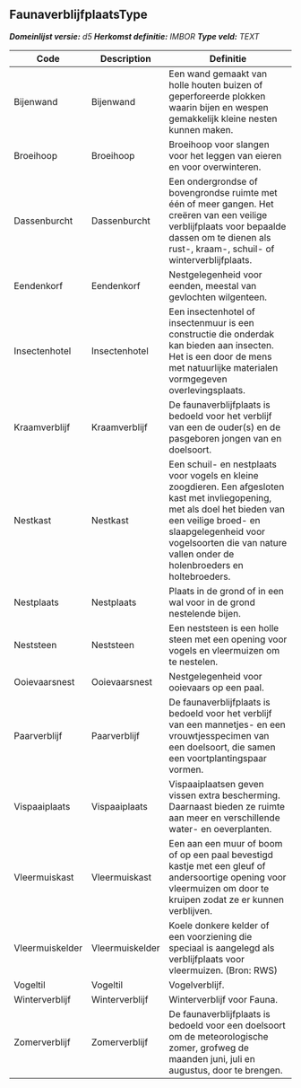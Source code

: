 ﻿## FaunaverblijfplaatsType

*__Domeinlijst versie:__ d5*
*__Herkomst definitie:__ IMBOR*
*__Type veld:__ TEXT*

|__Code__ |__Description__ |__Definitie__	|
|	---	|	---	|   ---	| 
| Bijenwand | Bijenwand | Een wand gemaakt van holle houten buizen of geperforeerde plokken waarin bijen en wespen gemakkelijk kleine nesten kunnen maken. |
| Broeihoop | Broeihoop | Broeihoop voor slangen voor het leggen van eieren en voor overwinteren. |
| Dassenburcht | Dassenburcht | Een ondergrondse of bovengrondse ruimte met één of meer gangen. Het creëren van een veilige verblijfplaats voor bepaalde dassen om te dienen als rust-, kraam-, schuil- of winterverblijfplaats. |
| Eendenkorf | Eendenkorf | Nestgelegenheid voor eenden, meestal van gevlochten wilgenteen. |
| Insectenhotel | Insectenhotel | Een insectenhotel of insectenmuur is een constructie die onderdak kan bieden aan insecten. Het is een door de mens met natuurlijke materialen vormgegeven overlevingsplaats. |
| Kraamverblijf | Kraamverblijf | De faunaverblijfplaats is bedoeld voor het verblijf van een de ouder(s) en de pasgeboren jongen van en doelsoort. |
| Nestkast | Nestkast | Een schuil- en nestplaats voor vogels en kleine zoogdieren. Een afgesloten kast met invliegopening, met als doel het bieden van een veilige broed- en slaapgelegenheid voor vogelsoorten die van nature vallen onder de holenbroeders en holtebroeders. |
| Nestplaats | Nestplaats | Plaats in de grond of in een wal voor in de grond nestelende bijen. |
| Neststeen | Neststeen | Een neststeen is een holle steen met een opening voor vogels en vleermuizen om te nestelen. |
| Ooievaarsnest | Ooievaarsnest | Nestgelegenheid voor ooievaars op een paal. |
| Paarverblijf | Paarverblijf | De faunaverblijfplaats is bedoeld voor het verblijf van een mannetjes- en een vrouwtjesspecimen van een doelsoort, die samen een voortplantingspaar vormen. |
| Vispaaiplaats | Vispaaiplaats | Vispaaiplaatsen geven vissen extra bescherming. Daarnaast bieden ze ruimte aan meer en verschillende water- en oeverplanten. |
| Vleermuiskast | Vleermuiskast | Een aan een muur of boom of op een paal bevestigd kastje met een gleuf of andersoortige opening voor vleermuizen om door te kruipen zodat ze er kunnen verblijven. |
| Vleermuiskelder | Vleermuiskelder | Koele donkere kelder of een voorziening die speciaal is aangelegd als verblijfplaats voor vleermuizen. (Bron: RWS) |
| Vogeltil | Vogeltil | Vogelverblijf. |
| Winterverblijf | Winterverblijf | Winterverblijf voor Fauna. |
| Zomerverblijf | Zomerverblijf | De faunaverblijfplaats is bedoeld voor een doelsoort om de meteorologische zomer, grofweg de maanden juni, juli en augustus, door te brengen. |
